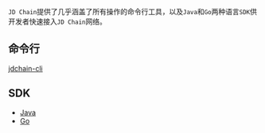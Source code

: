 `JD Chain`提供了几乎涵盖了所有操作的命令行工具，以及`Java`和`Go`两种语言`SDK`供开发者快速接入`JD Chain`网络。

## 命令行

[jdchain-cli](cli/tx.md)

## SDK

- [Java](https://github.com/blockchain-jd-com/jdchain-samples)
- [Go](https://github.com/blockchain-jd-com/framework-go/blob/master/sdk/test/tx_test.go)